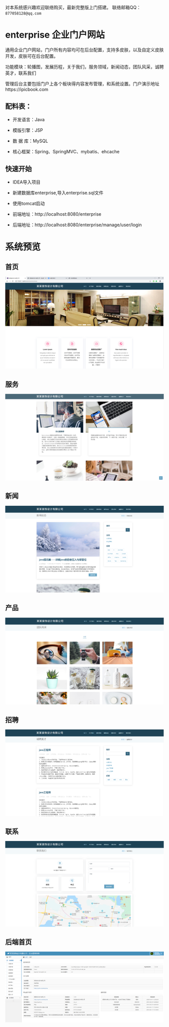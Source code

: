 对本系统感兴趣欢迎联络购买，最新完整版上门搭建。 联络邮箱QQ：`877058128@qq.com` 

# enterprise 企业门户网站

通用企业门户网站，门户所有内容均可在后台配置，支持多皮肤，以及自定义皮肤开发，皮肤可在后台配置。

功能模块：轮播图，发展历程，关于我们，服务领域，新闻动态，团队风采，诚聘英才，联系我们

管理后台主要包括门户上各个板块得内容发布管理，和系统设置。门户演示地址https://ipicbook.com

## 配料表：

* 开发语言：Java

* 模版引擎：JSP

* 数 据 库：MySQL

* 核心框架：Spring、SpringMVC、mybatis、ehcache


## 快速开始

* IDEA导入项目

* 新建数据库enterprise,导入enterprise.sql文件

* 使用tomcat启动

* 前端地址：http://localhost:8080/enterprise

* 后端地址：http://localhost:8080/enterprise/manage/user/login

# 系统预览

## 首页
![首页](https://github.com/hub058/enterprise/blob/master/src/main/webapp/attached/image/home.png)
## 服务
![服务](https://github.com/hub058/enterprise/blob/master/src/main/webapp/attached/image/service.png)
## 新闻
![新闻](https://github.com/hub058/enterprise/blob/master/src/main/webapp/attached/image/article.png)
## 产品
![团队](https://github.com/hub058/enterprise/blob/master/src/main/webapp/attached/image/team.png)
## 招聘
![招聘](https://github.com/hub058/enterprise/blob/master/src/main/webapp/attached/image/job.png)
## 联系
![联系](https://github.com/hub058/enterprise/blob/master/src/main/webapp/attached/image/contact.png)

## 后端首页
![后端首页](https://github.com/hub058/enterprise/blob/master/src/main/webapp/attached/image/back.png)



